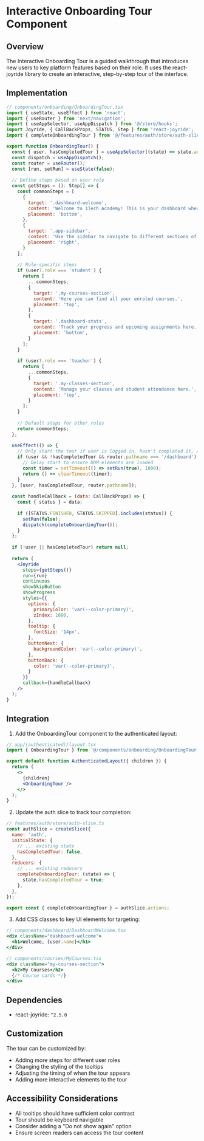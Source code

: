 # Interactive Onboarding Tour Component

## Overview

The Interactive Onboarding Tour is a guided walkthrough that introduces new users to key platform features based on their role. It uses the react-joyride library to create an interactive, step-by-step tour of the interface.

## Implementation

```jsx
// components/onboarding/OnboardingTour.tsx
import { useState, useEffect } from 'react';
import { useRouter } from 'next/navigation';
import { useAppSelector, useAppDispatch } from '@/store/hooks';
import Joyride, { CallBackProps, STATUS, Step } from 'react-joyride';
import { completeOnboardingTour } from '@/features/auth/store/auth-slice';

export function OnboardingTour() {
  const { user, hasCompletedTour } = useAppSelector((state) => state.auth);
  const dispatch = useAppDispatch();
  const router = useRouter();
  const [run, setRun] = useState(false);
  
  // Define steps based on user role
  const getSteps = (): Step[] => {
    const commonSteps = [
      {
        target: '.dashboard-welcome',
        content: 'Welcome to 1Tech Academy! This is your dashboard where you can see an overview of your activities.',
        placement: 'bottom',
      },
      {
        target: '.app-sidebar',
        content: 'Use the sidebar to navigate to different sections of the platform.',
        placement: 'right',
      }
    ];
    
    // Role-specific steps
    if (user?.role === 'student') {
      return [
        ...commonSteps,
        {
          target: '.my-courses-section',
          content: 'Here you can find all your enroled courses.',
          placement: 'top',
        },
        {
          target: '.dashboard-stats',
          content: 'Track your progress and upcoming assignments here.',
          placement: 'bottom',
        }
      ];
    }
    
    if (user?.role === 'teacher') {
      return [
        ...commonSteps,
        {
          target: '.my-classes-section',
          content: 'Manage your classes and student attendance here.',
          placement: 'top',
        }
      ];
    }
    
    // Default steps for other roles
    return commonSteps;
  };
  
  useEffect(() => {
    // Only start the tour if user is logged in, hasn't completed it, and we're on the dashboard
    if (user && !hasCompletedTour && router.pathname === '/dashboard') {
      // Delay start to ensure DOM elements are loaded
      const timer = setTimeout(() => setRun(true), 1000);
      return () => clearTimeout(timer);
    }
  }, [user, hasCompletedTour, router.pathname]);
  
  const handleCallback = (data: CallBackProps) => {
    const { status } = data;
    
    if ([STATUS.FINISHED, STATUS.SKIPPED].includes(status)) {
      setRun(false);
      dispatch(completeOnboardingTour());
    }
  };
  
  if (!user || hasCompletedTour) return null;
  
  return (
    <Joyride
      steps={getSteps()}
      run={run}
      continuous
      showSkipButton
      showProgress
      styles={{
        options: {
          primaryColor: 'var(--color-primary)',
          zIndex: 1000,
        },
        tooltip: {
          fontSize: '14px',
        },
        buttonNext: {
          backgroundColor: 'var(--color-primary)',
        },
        buttonBack: {
          color: 'var(--color-primary)',
        }
      }}
      callback={handleCallback}
    />
  );
}
```

## Integration

1. Add the OnboardingTour component to the authenticated layout:

```jsx
// app/(authenticated)/layout.tsx
import { OnboardingTour } from '@/components/onboarding/OnboardingTour';

export default function AuthenticatedLayout({ children }) {
  return (
    <>
      {children}
      <OnboardingTour />
    </>
  );
}
```

2. Update the auth slice to track tour completion:

```jsx
// features/auth/store/auth-slice.ts
const authSlice = createSlice({
  name: 'auth',
  initialState: {
    // ... existing state
    hasCompletedTour: false,
  },
  reducers: {
    // ... existing reducers
    completeOnboardingTour: (state) => {
      state.hasCompletedTour = true;
    },
  },
});

export const { completeOnboardingTour } = authSlice.actions;
```

3. Add CSS classes to key UI elements for targeting:

```jsx
// components/dashboard/DashboardWelcome.tsx
<div className="dashboard-welcome">
  <h1>Welcome, {user.name}</h1>
</div>

// components/courses/MyCourses.tsx
<div className="my-courses-section">
  <h2>My Courses</h2>
  {/* Course cards */}
</div>
```

## Dependencies

- react-joyride: `^2.5.0`

## Customization

The tour can be customized by:
- Adding more steps for different user roles
- Changing the styling of the tooltips
- Adjusting the timing of when the tour appears
- Adding more interactive elements to the tour

## Accessibility Considerations

- All tooltips should have sufficient color contrast
- Tour should be keyboard navigable
- Consider adding a "Do not show again" option
- Ensure screen readers can access the tour content

